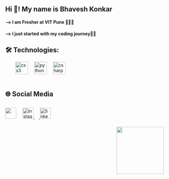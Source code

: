 <h2 align="left">Hi 👋! My name is Bhavesh Konkar </h2>
<h4>--> I am Fresher at VIT Pune 👨🏻‍🎓</h4>
<h4>--> I just started with my coding journey👨‍💻 </h4>

###



###


  

###
<h2>🛠️ Technologies:</h2>
<div align="left">
<img width="12" />
  <img width="12" />
  <img src="https://cdn.jsdelivr.net/gh/devicons/devicon/icons/css3/css3-original.svg" height="40" alt="css3 logo"  />
  <img width="12" />
  <img src="https://cdn.jsdelivr.net/gh/devicons/devicon/icons/python/python-original.svg" height="40" alt="python logo"  />
  <img width="12" />
  <img src="https://cdn.jsdelivr.net/gh/devicons/devicon/icons/csharp/csharp-original.svg" height="40" alt="csharp logo"  />
</div>
  <img width="12" />
  <img width="12" />
<p></p>
<h2>🌐 Social Media</h2>
<img width="12" />
<p></p>
<div align="left">
  <a href ="https://www.youtube.com/"><img src="https://www.svgrepo.com/show/13671/youtube.svg" height="35" alt=""  /></a> 
  <img width="12" />
   <a href ="https://www.instagram.com/"><img src="https://www.svgrepo.com/show/13639/instagram.svg" height="35" alt="instagram logo"  />
   <img width="12" />
   <a href ="https://www.linkedin.com/"><img src="https://www.svgrepo.com/show/75820/linkedin.svg" height="35" alt="linkedin logo"  />
</div>
<img align="right" height="150" width:100% src="https://media1.tenor.com/m/1mwdqr51emcAAAAC/test-typing.gif"  />

###

<br clear="both">


###
